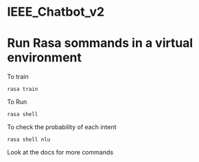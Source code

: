 # IEEE_Chatbot_v2
# Run Rasa sommands in a virtual environment


To train
```
rasa train
```

To Run
```
rasa shell
```

To check the probability of each intent
```
rasa shell nlu
```

Look at the docs for more commands
